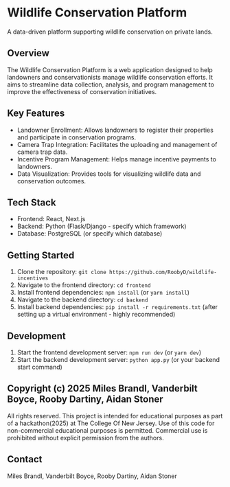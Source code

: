 # Wildlife Conservation Platform

A data-driven platform supporting wildlife conservation on private lands.

## Overview

The Wildlife Conservation Platform is a web application designed to help landowners and conservationists manage wildlife conservation efforts.  It aims to streamline data collection, analysis, and program management to improve the effectiveness of conservation initiatives.

## Key Features

* Landowner Enrollment:  Allows landowners to register their properties and participate in conservation programs.
* Camera Trap Integration:  Facilitates the uploading and management of camera trap data.
* Incentive Program Management:  Helps manage incentive payments to landowners.
* Data Visualization: Provides tools for visualizing wildlife data and conservation outcomes.

## Tech Stack

* Frontend: React, Next.js
* Backend: Python (Flask/Django - specify which framework)
* Database: PostgreSQL (or specify which database)

## Getting Started

1. Clone the repository: `git clone https://github.com/RoobyD/wildlife-incentives`
2. Navigate to the frontend directory: `cd frontend`
3. Install frontend dependencies: `npm install` (or `yarn install`)
4. Navigate to the backend directory: `cd backend`
5. Install backend dependencies: `pip install -r requirements.txt` (after setting up a virtual environment - highly recommended)

## Development

1. Start the frontend development server: `npm run dev` (or `yarn dev`)
2. Start the backend development server: `python app.py` (or your backend start command)

## Copyright (c) 2025 Miles Brandl, Vanderbilt Boyce, Rooby Dartiny, Aidan Stoner

All rights reserved. This project is intended for educational purposes as part of a hackathon(2025) at The College Of New Jersey.  Use of this code for non-commercial educational purposes is permitted. Commercial use is prohibited without explicit permission from the authors.

## Contact

Miles Brandl, Vanderbilt Boyce, Rooby Dartiny, Aidan Stoner
